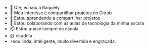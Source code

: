 - 👋 Oie, eu sou a Raquiely
- 👀 Meu interesse é compartilhar projetos no Gitrub
- 🌱 Estou aprendendo a compartilhar projetos
- 💞️ Estou colaborando com as aulas de tecnologia da minha escola
- 📫 Estou quase sempre na escola
- 😄 ela/dela
- ⚡sou linda, inteligente, muito divertida e engraçada.

<!---
Raquielyvitoria/Raquielyvitoria is a ✨ special ✨ repository because its `README.md` (this file) appears on your GitHub profile.
You can click the Preview link to take a look at your changes.
--->
